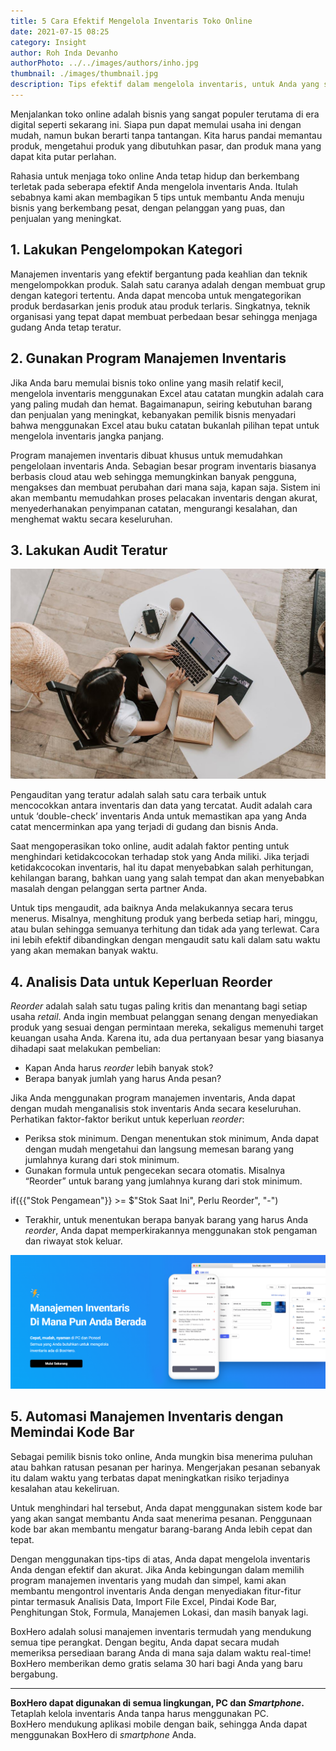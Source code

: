 ```yaml
---
title: 5 Cara Efektif Mengelola Inventaris Toko Online
date: 2021-07-15 08:25
category: Insight
author: Roh Inda Devanho
authorPhoto: ../../images/authors/inho.jpg
thumbnail: ./images/thumbnail.jpg
description: Tips efektif dalam mengelola inventaris, untuk Anda yang sedang menjalankan toko online.
---
```


Menjalankan toko online adalah bisnis yang sangat populer terutama di era digital seperti sekarang ini. Siapa pun dapat memulai usaha ini dengan mudah, namun bukan berarti tanpa tantangan. Kita harus pandai memantau produk, mengetahui produk yang dibutuhkan pasar, dan produk mana yang dapat kita putar perlahan.

Rahasia untuk menjaga toko online Anda tetap hidup dan berkembang terletak pada seberapa efektif Anda mengelola inventaris Anda. Itulah sebabnya kami akan membagikan 5 tips untuk membantu Anda menuju bisnis yang berkembang pesat, dengan pelanggan yang puas, dan penjualan yang meningkat.

## 1. Lakukan Pengelompokan Kategori

Manajemen inventaris yang efektif bergantung pada keahlian dan teknik mengelompokkan produk. Salah satu caranya adalah dengan membuat grup dengan kategori tertentu. Anda dapat mencoba untuk mengategorikan produk berdasarkan jenis produk atau produk terlaris. Singkatnya, teknik organisasi yang tepat dapat membuat perbedaan besar sehingga menjaga gudang Anda tetap teratur.

## 2. Gunakan Program Manajemen Inventaris

Jika Anda baru memulai bisnis toko online yang masih relatif kecil, mengelola inventaris menggunakan Excel atau catatan mungkin adalah cara yang paling mudah dan hemat. Bagaimanapun, seiring kebutuhan barang dan penjualan yang meningkat, kebanyakan pemilik bisnis menyadari bahwa menggunakan Excel atau buku catatan bukanlah pilihan tepat untuk mengelola inventaris jangka panjang.

<internal-link to="/">Program manajemen inventaris</internal-link> dibuat khusus untuk memudahkan pengelolaan inventaris Anda. Sebagian besar program inventaris biasanya berbasis cloud atau web sehingga memungkinkan banyak pengguna, mengakses dan membuat perubahan dari mana saja, kapan saja. Sistem ini akan membantu memudahkan proses pelacakan inventaris dengan akurat, menyederhanakan penyimpanan catatan, mengurangi kesalahan, dan menghemat waktu secara keseluruhan.

## 3. Lakukan Audit Teratur

![Audit data inventaris](./images/1.jpg)

Pengauditan yang teratur adalah salah satu cara terbaik untuk mencocokkan antara inventaris dan data yang tercatat. Audit adalah cara untuk ‘double-check’ inventaris Anda untuk memastikan apa yang Anda catat mencerminkan apa yang terjadi di gudang dan bisnis Anda.

Saat mengoperasikan toko online, audit adalah faktor penting untuk menghindari ketidakcocokan terhadap stok yang Anda miliki. Jika terjadi ketidakcocokan inventaris, hal itu dapat menyebabkan salah perhitungan, kehilangan barang, bahkan uang yang salah tempat dan akan menyebabkan masalah dengan pelanggan serta partner Anda.

Untuk tips mengaudit, ada baiknya Anda melakukannya secara terus menerus. Misalnya, menghitung produk yang berbeda setiap hari, minggu, atau bulan sehingga semuanya terhitung dan tidak ada yang terlewat. Cara ini lebih efektif dibandingkan dengan mengaudit satu kali dalam satu waktu yang akan memakan banyak waktu.

## 4. Analisis Data untuk Keperluan Reorder

*Reorder* adalah salah satu tugas paling kritis dan menantang bagi setiap usaha *retail*. Anda ingin membuat pelanggan senang dengan menyediakan produk yang sesuai dengan permintaan mereka, sekaligus memenuhi target keuangan usaha Anda. Karena itu, ada dua pertanyaan besar yang biasanya dihadapi saat melakukan pembelian:

- Kapan Anda harus *reorder* lebih banyak stok?
- Berapa banyak jumlah yang harus Anda pesan?

Jika Anda menggunakan <internal-link to="/">program manajemen inventaris</internal-link>, Anda dapat dengan mudah menganalisis stok inventaris Anda secara keseluruhan. Perhatikan faktor-faktor berikut untuk keperluan *reorder*:

- Periksa stok minimum. Dengan menentukan stok minimum, Anda dapat dengan mudah mengetahui dan langsung memesan barang yang jumlahnya kurang dari stok minimum.
- Gunakan formula untuk pengecekan secara otomatis. Misalnya “Reorder” untuk barang yang jumlahnya kurang dari stok minimum.

<tip-box>

if({{"Stok Pengamean"}} >= $"Stok Saat Ini", Perlu Reorder", "-")

</tip-box>

- Terakhir, untuk menentukan berapa banyak barang yang harus Anda *reorder*, Anda dapat memperkirakannya menggunakan stok pengaman dan riwayat stok keluar.

![Boxhero](./images/2.png)

## 5. Automasi Manajemen Inventaris dengan Memindai Kode Bar

Sebagai pemilik bisnis toko online, Anda mungkin bisa menerima puluhan atau bahkan ratusan pesanan per harinya. Mengerjakan pesanan sebanyak itu dalam waktu yang terbatas dapat meningkatkan risiko terjadinya kesalahan atau kekeliruan.

Untuk menghindari hal tersebut, Anda dapat menggunakan sistem kode bar yang akan sangat membantu Anda saat menerima pesanan. Penggunaan kode bar akan membantu mengatur barang-barang Anda lebih cepat dan tepat.

Dengan menggunakan tips-tips di atas, Anda dapat mengelola inventaris Anda dengan efektif dan akurat. Jika Anda kebingungan dalam memilih program manajemen inventaris yang mudah dan simpel, kami akan membantu mengontrol inventaris Anda dengan menyediakan fitur-fitur pintar termasuk Analisis Data, Import File Excel, Pindai Kode Bar, Penghitungan Stok, Formula, Manajemen Lokasi, dan masih banyak lagi.

<internal-link to="/">BoxHero</internal-link> adalah solusi manajemen inventaris termudah yang mendukung semua tipe perangkat. Dengan begitu, Anda dapat secara mudah memeriksa persediaan barang Anda di mana saja dalam waktu real-time! BoxHero memberikan demo gratis selama 30 hari bagi Anda yang baru bergabung.

---

<tip-box>

**BoxHero dapat digunakan di semua lingkungan, PC dan *Smartphone*.**<br/>
Tetaplah kelola inventaris Anda tanpa harus menggunakan PC.<br/>
BoxHero mendukung aplikasi mobile dengan baik, sehingga Anda dapat menggunakan BoxHero di *smartphone* Anda.

</tip-box>
